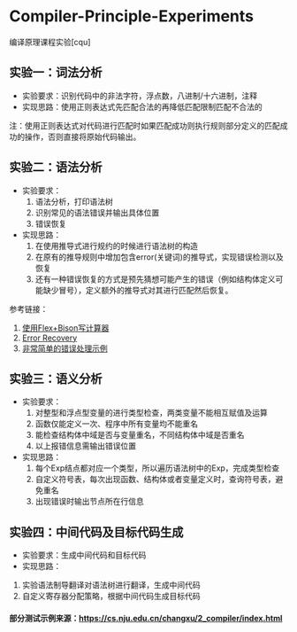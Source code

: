 # Compiler-Principle-Experiments
编译原理课程实验[cqu]

## 实验一：词法分析
- 实验要求：识别代码中的非法字符，浮点数，八进制/十六进制，注释<br>
- 实现思路：使用正则表达式先匹配合法的再降低匹配限制匹配不合法的<br>

注：使用正则表达式对代码进行匹配时如果匹配成功则执行规则部分定义的匹配成功的操作，否则直接将原始代码输出。<br>

## 实验二：语法分析
- 实验要求：
    1. 语法分析，打印语法树
    2. 识别常见的语法错误并输出具体位置
    3. 错误恢复
- 实现思路：
    1. 在使用推导式进行规约的时候进行语法树的构造
    2. 在原有的推导规则中增加包含error(关键词)的推导式，实现错误检测以及恢复
    3. 还有一种错误恢复的方式是预先猜想可能产生的错误（例如结构体定义可能缺少冒号），定义额外的推导式对其进行匹配然后恢复。

参考链接：
1. [使用Flex+Bison写计算器](https://github.com/meyerd/flex-bison-example)
2. [Error Recovery](https://www.gnu.org/software/bison/manual/html_node/Error-Recovery.html)
3. [非常简单的错误处理示例](http://marvin.cs.uidaho.edu/Teaching/CS445/bisonErrorToken.html)

## 实验三：语义分析
- 实验要求：
    1. 对整型和浮点型变量的进行类型检查，两类变量不能相互赋值及运算
    2. 函数仅能定义一次、程序中所有变量均不能重名
    3. 能检查结构体中域是否与变量重名，不同结构体中域是否重名
    4. 以上报错信息需输出错误位置
- 实现思路：
    1. 每个Exp结点都对应一个类型，所以遍历语法树中的Exp，完成类型检查
    2. 自定义符号表，每次出现函数、结构体或者变量定义时，查询符号表，避免重名
    3. 出现错误时输出节点所在行信息

## 实验四：中间代码及目标代码生成
- 实验要求：生成中间代码和目标代码
- 实现思路：
1. 实验语法制导翻译对语法树进行翻译，生成中间代码
2. 自定义寄存器分配策略，根据中间代码生成目标代码


#### 部分测试示例来源：https://cs.nju.edu.cn/changxu/2_compiler/index.html